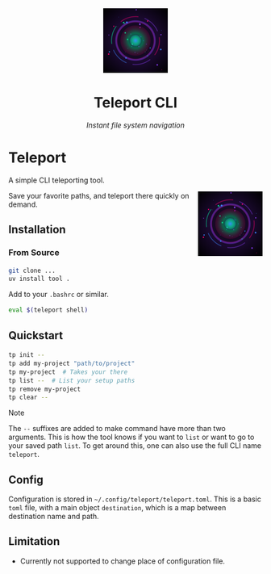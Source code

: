 <div align="center">
  <img src="./assets/teleport-icon.png" alt="Teleport Icon" width="128" height="128">
  <h1>Teleport CLI</h1>
  <p><em>Instant file system navigation</em></p>
</div>

# Teleport

A simple CLI teleporting tool.

<img align="right" src="./assets/teleport-icon.png" alt="Teleport Icon" width="128" height="128">

Save your favorite paths, and teleport there quickly on demand.

## Installation

### From Source
```bash
git clone ...
uv install tool .
```

Add to your `.bashrc` or similar.
```bash
eval $(teleport shell)
```

## Quickstart
```bash
tp init --
tp add my-project "path/to/project"
tp my-project  # Takes your there
tp list --  # List your setup paths
tp remove my-project
tp clear --

```

> [!Note]
> The `--` suffixes are added to make command have more than two arguments. 
> This is how the tool knows if you want to `list` or want to go to your saved path `list`.
> To get around this, one can also use the full CLI name `teleport`.


## Config
Configuration is stored in `~/.config/teleport/teleport.toml`.
This is a basic `toml` file, with a main object `destination`, which is a map between destination name and path.

## Limitation
- Currently not supported to change place of configuration file. 

